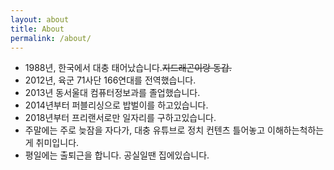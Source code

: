 ```yaml
---
layout: about
title: About
permalink: /about/
---
```


- 1988년, 한국에서 대충 태어났습니다.~~지드래곤이랑 동갑.~~
- 2012년, 육군 71사단 166연대를 전역했습니다.
- 2013년 동서울대 컴퓨터정보과를 졸업했습니다.
- 2014년부터 퍼블리싱으로 밥벌이를 하고있습니다.
- 2018년부터 프리랜서로만 일자리를 구하고있습니다.
- 주말에는 주로 늦잠을 자다가, 대충 유튜브로 정치 컨텐츠 틀어놓고 이해하는척하는게 취미입니다.
- 평일에는 출퇴근을 합니다. 공실일땐 집에있습니다.
